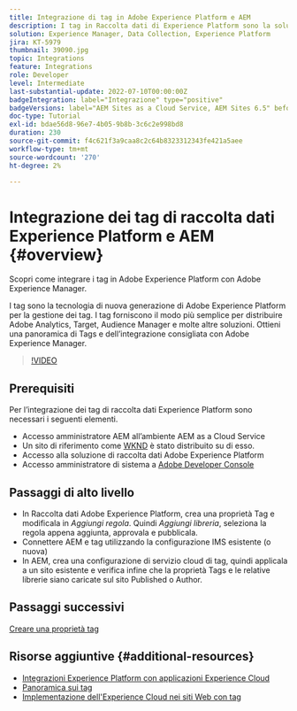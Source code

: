 ```yaml
---
title: Integrazione di tag in Adobe Experience Platform e AEM
description: I tag in Raccolta dati di Experience Platform sono la soluzione di gestione dei tag di nuova generazione di Adobe e il modo migliore per distribuire Adobe Analytics, Target, Audience Manager e molte altre soluzioni. Panoramica dei tag in Adobe Experience Platform e dell’integrazione consigliata con Adobe Experience Manager.
solution: Experience Manager, Data Collection, Experience Platform
jira: KT-5979
thumbnail: 39090.jpg
topic: Integrations
feature: Integrations
role: Developer
level: Intermediate
last-substantial-update: 2022-07-10T00:00:00Z
badgeIntegration: label="Integrazione" type="positive"
badgeVersions: label="AEM Sites as a Cloud Service, AEM Sites 6.5" before-title="false"
doc-type: Tutorial
exl-id: bdae56d8-96e7-4b05-9b8b-3c6c2e998bd8
duration: 230
source-git-commit: f4c621f3a9caa8c2c64b8323312343fe421a5aee
workflow-type: tm+mt
source-wordcount: '270'
ht-degree: 2%

---
```


# Integrazione dei tag di raccolta dati Experience Platform e AEM {#overview}

Scopri come integrare i tag in Adobe Experience Platform con Adobe Experience Manager.

I tag sono la tecnologia di nuova generazione di Adobe Experience Platform per la gestione dei tag. I tag forniscono il modo più semplice per distribuire Adobe Analytics, Target, Audience Manager e molte altre soluzioni. Ottieni una panoramica di Tags e dell’integrazione consigliata con Adobe Experience Manager.

>[!VIDEO](https://video.tv.adobe.com/v/3445208?quality=12&learn=on&captions=ita)

## Prerequisiti

Per l’integrazione dei tag di raccolta dati Experience Platform sono necessari i seguenti elementi.

+ Accesso amministratore AEM all’ambiente AEM as a Cloud Service
+ Un sito di riferimento come [WKND](https://github.com/adobe/aem-guides-wknd) è stato distribuito su di esso.
+ Accesso alla soluzione di raccolta dati Adobe Experience Platform
+ Accesso amministratore di sistema a [Adobe Developer Console](https://developer.adobe.com/developer-console/)


## Passaggi di alto livello

+ In Raccolta dati Adobe Experience Platform, crea una proprietà Tag e modificala in _Aggiungi regola_. Quindi _Aggiungi libreria_, seleziona la regola appena aggiunta, approvala e pubblicala.
+ Connettere AEM e tag utilizzando la configurazione IMS esistente (o nuova)
+ In AEM, crea una configurazione di servizio cloud di tag, quindi applicala a un sito esistente e verifica infine che la proprietà Tags e le relative librerie siano caricate sul sito Published o Author.

## Passaggi successivi

[Creare una proprietà tag](create-tag-property.md)

## Risorse aggiuntive {#additional-resources}

+ [Integrazioni Experience Platform con applicazioni Experience Cloud](https://experienceleague.adobe.com/docs/platform-learn/tutorials/intro-to-platform/integrations-with-experience-cloud-applications.html?lang=it)
+ [Panoramica sui tag](https://experienceleague.adobe.com/docs/experience-platform/tags/home.html?lang=it)
+ [Implementazione dell&#39;Experience Cloud nei siti Web con tag](https://experienceleague.adobe.com/docs/platform-learn/implement-in-websites/overview.html?lang=it)
